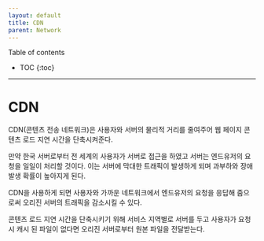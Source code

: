 ```yaml
---
layout: default
title: CDN
parent: Network
---
```



Table of contents


- TOC
{:toc}


---

# CDN

CDN(콘텐츠 전송 네트워크)은 사용자와 서버의 물리적 거리를 줄여주어 웹 페이지 콘텐츠 로드 지연 시간을 단축시켜준다.

만약 한국 서버로부터 전 세계의 사용자가 서버로 접근을 하였고 서버는 엔드유저의 요청을 일일이 처리할 것이다. 이는 서버에 막대한 트래픽이 발생하게 되며 과부하와 장애 발생 확률이 높아지게 된다.

CDN을 사용하게 되면 사용자와 가까운 네트워크에서 엔드유저의 요청을 응답해 줌으로써 오리진 서버의 트래픽을 감소시킬 수 있다.

콘텐츠 로드 지연 시간을 단축시키기 위해 서비스 지역별로 서버를 두고 사용자가 요청 시 캐시 된 파일이 없다면 오리진 서버로부터 원본 파일을 전달받는다.